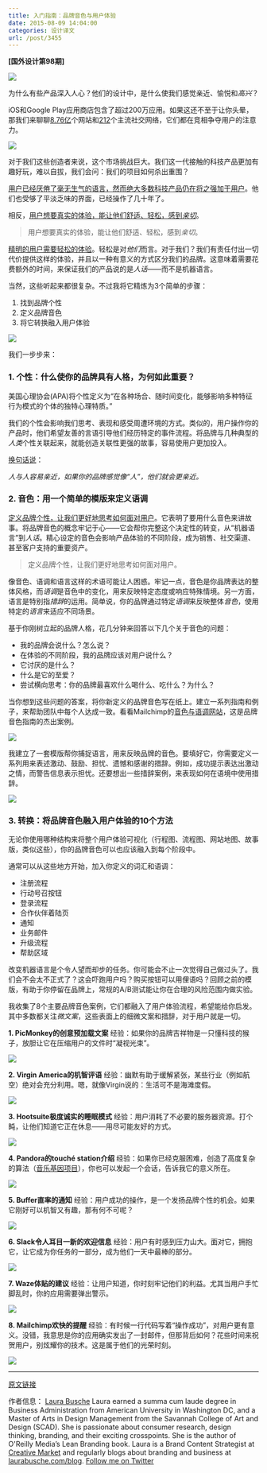 ```yaml
---
title: 入门指南：品牌音色与用户体验
date: 2015-08-09 14:04:00
categories: 设计译文
url: /post/3455
---
```


**[国外设计第98期]**

![](http://qiniu.colacdn.com/img/posts/2015-08/08-09/1-kBgz6rxJk1stydnPttgVsA.jpeg)

为什么有些产品深入人心？他们的设计中，是什么使我们感觉亲近、愉悦和*高兴*？

iOS和Google Play应用商店包含了超过200万应用。如果这还不至于让你头晕，那我们来聊聊[8.76亿](http://news.netcraft.com/archives/2015/01/15/january-2015-web-server-survey.html)个网站和[212](https://en.wikipedia.org/wiki/List_of_social_networking_websites)个主流社交网络，它们都在竞相争夺用户的注意力。

![](http://qiniu.colacdn.com/img/posts/2015-08/08-09/0-Q6XiDhEGeRgMM-JC.jpg)

对于我们这些创造者来说，这个市场挑战巨大。我们这一代接触的科技产品更加有趣好玩，难以自拔，我们会问：我们的项目如何杀出重围？

[用户已经厌倦了毫无生气的语言，然而绝大多数科技产品仍在将之强加于用户](https://twitter.com/intent/tweet?text=%22Users+are+tired+of+the+lifeless+language+that+a+vast+majority+of+tech+products+still+force...%22+http%3A%2F%2Fblog.invisionapp.com%2Fbrand-voice-and-ux-a-starter-guide%2F+via+%40InVisionApp)。他们也受够了平淡乏味的界面，已经操作了几十年了。

相反，[用户想要真实的体验，能让他们舒适、轻松，感到*亲切*](https://twitter.com/intent/tweet?text=%22users+want+genuine+experiences+that+bring+comfort%2C+ease%2C+and+a+sense+of...%22+http%3A%2F%2Fblog.invisionapp.com%2Fbrand-voice-and-ux-a-starter-guide%2F+via+%40InVisionApp)。

> 用户想要真实的体验，能让他们舒适、轻松，感到*亲切*。

[精明的用户需要轻松的体验](https://twitter.com/intent/tweet?text=%22Sophisticated+consumers+call+for+effortless+experiences%22+http%3A%2F%2Fblog.invisionapp.com%2Fbrand-voice-and-ux-a-starter-guide%2F+via+%40InVisionApp)。轻松是对*他们*而言。对于我们？我们有责任付出一切代价提供这样的体验，并且以一种有意义的方式区分我们的品牌。这意味着需要花费额外的时间，来保证我们的产品说的是*人话*——而不是机器语言。

当然，这些听起来都很复杂。不过我将它精炼为3个简单的步骤：

1. 找到品牌个性
2. 定义品牌音色
3. 将它转换融入用户体验

![](http://qiniu.colacdn.com/img/posts/2015-08/08-09/0-dxm7yYL7n1pyPqJB.jpg)

我们一步步来：

### 1. 个性：什么使你的品牌具有人格，为何如此重要？

美国心理协会(APA)将个性定义为“在各种场合、随时间变化，能够影响多种特征行为模式的个体的独特心理特质。”

我们的个性会影响我们思考、表现和感受周遭环境的方式。类似的，用户操作你的产品时，他们希望友善的言语引导他们经历特定的事件流程。将品牌与几种典型的*人类*个性关联起来，就能创造关联性更强的故事，容易使用户更加投入。

[换句话说](https://books.google.com/books?id=PoWMBAAAQBAJ&pg=PA39&lpg=PA39#v=onepage&q&f=false)：

*人与人容易亲近，如果你的品牌感觉像“人”，他们就会更亲近。*

### 2. 音色：用一个简单的模版来定义语调

[定义品牌个性，让我们更好地思考如何面对用户](https://twitter.com/intent/tweet?text=%22Defining+our+brand+personality+gives+us+a+better+idea+of+how+we+should+face+the+user%22+http%3A%2F%2Fblog.invisionapp.com%2Fbrand-voice-and-ux-a-starter-guide%2F+via+%40InVisionApp)。它表明了要用什么音色来讲故事。将品牌音色的概念牢记于心——它会帮你完整这个决定性的转变，从“机器语言”到*人话*。精心设定的音色会影响产品体验的不同阶段，成为销售、社交渠道、甚至客户支持的重要资产。

> 定义品牌个性，让我们更好地思考如何面对用户。

像音色、语调和语言这样的术语可能让人困惑。牢记一点，音色是你品牌表达的整体风格，而*语调*是音色中的变化，用来反映特定态度或响应特殊情境。另一方面，语言是特别指*措辞*的运用。简单说，你的品牌通过特定*语调*来反映整体*音色*，使用特定的*语言*来适应不同场景。

基于你刚树立起的品牌人格，花几分钟来回答以下几个关于音色的问题：

* 我的品牌会说什么？怎么说？
* 在体验的不同阶段，我的品牌应该对用户说什么？
* 它讨厌的是什么？
* 什么是它的至爱？
* 尝试横向思考：你的品牌最喜欢什么喝什么、吃什么？为什么？

当你想到这些问题的答案，将你新定义的品牌音色写在纸上。建立一系列指南和例子，来帮助团队中每个人达成一致。看看Mailchimp的[音色与语调网站](http://voiceandtone.com/)，这是品牌音色指南的杰出案例。

![](http://qiniu.colacdn.com/img/posts/2015-08/08-09/0-ghu5c0eAfTQb831m.jpg)

我建立了一套模版帮你捕捉语言，用来反映品牌的音色。要填好它，你需要定义一系列用来表述激动、鼓励、担忧、遗憾和感谢的措辞。例如，成功提示表达出激动之情，而警告信息表示担忧。还要想出一些措辞案例，来表现如何在语境中使用措辞。

![](http://qiniu.colacdn.com/img/posts/2015-08/08-09/0-neh7WjEPkaeCaraX.jpg)

### 3. 转换：将品牌音色融入用户体验的10个方法

无论你使用哪种结构来将整个用户体验可视化（行程图、流程图、网站地图、故事版，类似这些），你的品牌音色可以也应该融入到每个阶段中。

通常可以从这些地方开始，加入你定义的词汇和语调：

* 注册流程
* 行动号召按钮
* 登录流程
* 合作伙伴着陆页
* 通知
* 业务邮件
* 升级流程
* 帮助区域

改变机器语言是个令人望而却步的任务。你可能会不止一次觉得自己做过头了。我们会不会太不正式了？这会吓跑用户吗？购买按钮可以用俚语吗？回顾之前的模版，有助于你停留在品牌上，常规的A/B测试能让你在合理的风险范围内做实验。

我收集了8个主要品牌音色案例，它们都融入了用户体验流程，希望能给你启发。其中多数都关注*微文案*，这些表面上的细微文案和措辞，对于用户就是一切。

**1. PicMonkey的创意预加载文案** 经验：如果你的品牌吉祥物是一只懂科技的猴子，放胆让它在压缩用户的文件时“凝视光束”。

![](http://qiniu.colacdn.com/img/posts/2015-08/08-09/0-h7HvwfPv3v48sC3v.jpg)

**2. Virgin America的机智评语** 经验：幽默有助于缓解紧张，某些行业（例如航空）绝对会充分利用。嗯，就像Virgin说的：生活可不是海滩度假。

![](http://qiniu.colacdn.com/img/posts/2015-08/08-09/0-rviwEBpfF-lwrGZj.jpg)

**3. Hootsuite极度诚实的睡眠模式** 经验：用户消耗了不必要的服务器资源。打个盹，让他们知道它正在休息——用尽可能友好的方式。

![](http://qiniu.colacdn.com/img/posts/2015-08/08-09/0-S5iwZOV7JXDLks4k.jpg)

**4. Pandora的touché station介绍** 经验：如果你已经克服困难，创造了高度复杂的算法（[音乐基因项目](http://www.pandora.com/about/mgp)），你也可以发起一个会话，告诉我它的意义所在。

![](http://qiniu.colacdn.com/img/posts/2015-08/08-09/0-nfEWx--w_8pAGBLm.jpg)

**5. Buffer直率的通知** 经验：用户成功的操作，是一个发扬品牌个性的机会。如果它刚好可以机智又有趣，那有何不可呢？

![](http://qiniu.colacdn.com/img/posts/2015-08/08-09/0-MdYUzyGOqwNrB5zL.jpg)

**6. Slack令人耳目一新的欢迎信息** 经验：用户有时感到压力山大。面对它，拥抱它，让它成为你任务的一部分，成为他们一天中最棒的部分。

![](http://qiniu.colacdn.com/img/posts/2015-08/08-09/0-q8MWansogbHyuifQ.jpg)

**7. Waze体贴的建议** 经验：让用户知道，你时刻牢记他们的利益。尤其当用户手忙脚乱时，你的应用需要弹出警示。

![](http://qiniu.colacdn.com/img/posts/2015-08/08-09/0-3RnpN9zoBzoAkKsp.png)

**8. Mailchimp欢快的提醒** 经验：有时候一行代码写着“操作成功”，对用户更有意义。没错，我意思是你的应用确实发出了一封邮件，但那背后如何？花些时间来祝贺用户，别炫耀你的技术。这是属于他们的光荣时刻。

![](http://qiniu.colacdn.com/img/posts/2015-08/08-09/0-dKZha6zZN4Jx2o3g.jpg)

---

[原文链接](http://blog.invisionapp.com/brand-voice-and-ux-a-starter-guide/)

作者信息：
[Laura Busche](http://blog.invisionapp.com/author/laura-busche-guest-author/)
Laura earned a summa cum laude degree in Business Administration from American University in Washington DC, and a Master of Arts in Design Management from the Savannah College of Art and Design (SCAD). She is passionate about consumer research, design thinking, branding, and their exciting crosspoints. She is the author of O'Reilly Media’s Lean Branding book. Laura is a Brand Content Strategist at [Creative Market](https://creativemarket.com/) and regularly blogs about branding and business at [laurabusche.com/blog](http://laurabusche.com/blog/).
[Follow me on Twitter](https://twitter.com/laurabusche)